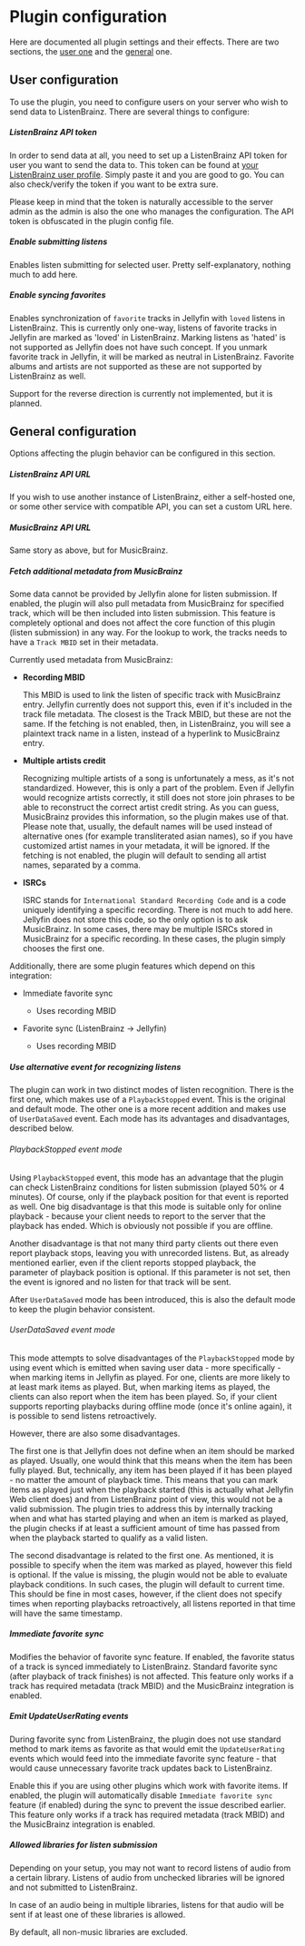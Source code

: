 # Plugin configuration

Here are documented all plugin settings and their effects.
There are two sections, the [user one](#user-configuration) and the [general](#general-configuration) one.

## User configuration

To use the plugin, you need to configure users on your server who wish to send data to ListenBrainz.
There are several things to configure:

##### ListenBrainz API token

In order to send data at all, you need to set up a ListenBrainz API token for user you want to send the data to.
This token can be found at [your ListenBrainz user profile](https://listenbrainz.org/profile/).
Simply paste it and you are good to go. You can also check/verify the token if you want to be extra sure.

Please keep in mind that the token is naturally accessible to the server admin as the admin is also the one who manages
the configuration. The API token is obfuscated in the plugin config file.

##### Enable submitting listens

Enables listen submitting for selected user. Pretty self-explanatory, nothing much to add here.

##### Enable syncing favorites

Enables synchronization of `favorite` tracks in Jellyfin with `loved` listens in ListenBrainz.
This is currently only one-way, listens of favorite tracks in Jellyfin are marked as 'loved' in ListenBrainz.
Marking listens as 'hated' is not supported as Jellyfin does not have such concept.
If you unmark favorite track in Jellyfin, it will be marked as neutral in ListenBrainz.
Favorite albums and artists are not supported as these are not supported by ListenBrainz as well.

Support for the reverse direction is currently not implemented, but it is planned.

## General configuration

Options affecting the plugin behavior can be configured in this section.

##### ListenBrainz API URL

If you wish to use another instance of ListenBrainz, either a self-hosted one, or some other service with compatible
API, you can set a custom URL here.

##### MusicBrainz API URL

Same story as above, but for MusicBrainz.

##### Fetch additional metadata from MusicBrainz

Some data cannot be provided by Jellyfin alone for listen submission.
If enabled, the plugin will also pull metadata from MusicBrainz for specified track, which will be then included into
listen submission. This feature is completely optional and does not affect the core function of this plugin
(listen submission) in any way. For the lookup to work, the tracks needs to have a `Track MBID` set in their metadata.

Currently used metadata from MusicBrainz:

- **Recording MBID**

  This MBID is used to link the listen of specific track with MusicBrainz entry.
  Jellyfin currently does not support this, even if it's included in the track file metadata.
  The closest is the Track MBID, but these are not the same.
  If the fetching is not enabled, then, in ListenBrainz, you will see a plaintext track name in a listen, instead of a
  hyperlink to MusicBrainz entry.

- **Multiple artists credit**

  Recognizing multiple artists of a song is unfortunately a mess, as it's not standardized.
  However, this is only a part of the problem. Even if Jellyfin would recognize artists correctly, it still does not
  store join phrases to be able to reconstruct the correct artist credit string.
  As you can guess, MusicBrainz provides this information, so the plugin makes use of that.
  Please note that, usually, the default names will be used instead of alternative ones (for example transliterated
  asian names), so if you have customized artist names in your metadata, it will be ignored.
  If the fetching is not enabled, the plugin will default to sending all artist names, separated by a comma.

- **ISRCs**

  ISRC stands for `International Standard Recording Code` and is a code uniquely identifying a specific recording.
  There is not much to add here. Jellyfin does not store this code, so the only option is to ask MusicBrainz.
  In some cases, there may be multiple ISRCs stored in MusicBrainz for a specific recording. In these cases, the plugin
  simply chooses the first one.


Additionally, there are some plugin features which depend on this integration:

- Immediate favorite sync
  - Uses recording MBID

- Favorite sync (ListenBrainz -> Jellyfin)
  - Uses recording MBID


##### Use alternative event for recognizing listens

The plugin can work in two distinct modes of listen recognition.
There is the first one, which makes use of a `PlaybackStopped` event. This is the original and default mode.
The other one is a more recent addition and makes use of `UserDataSaved` event.
Each mode has its advantages and disadvantages, described below.

###### PlaybackStopped event mode

Using `PlaybackStopped` event, this mode has an advantage that the plugin can check ListenBrainz conditions for listen
submission (played 50% or 4 minutes). Of course, only if the playback position for that event is reported as well. One
big disadvantage is that this mode is suitable only for online playback - because your client needs to report to the
server that the playback has ended. Which is obviously not possible if you are offline.

Another disadvantage is that not many third party clients out there even report playback stops, leaving you with
unrecorded listens. But, as already mentioned earlier, even if the client reports stopped playback, the parameter of
playback position is optional. If this parameter is not set, then the event is ignored and no listen for that track
will be sent.

After `UserDataSaved` mode has been introduced, this is also the default mode to keep the plugin behavior consistent.

###### UserDataSaved event mode

This mode attempts to solve disadvantages of the `PlaybackStopped` mode by using event which is emitted when saving user
data - more specifically - when marking items in Jellyfin as played. For one, clients are more likely to at least mark
items as played. But, when marking items as played, the clients can also report when the item has been played. So, if
your client supports reporting playbacks during offline mode (once it's online again), it is possible to send listens
retroactively.

However, there are also some disadvantages.

The first one is that Jellyfin does not define when an item should be marked as played. Usually, one would think that
this means when the item has been fully played. But, technically, any item has been played if it has been played - no
matter the amount of playback time. This means that you can mark items as played just when the playback started
(this is actually what Jellyfin Web client does) and from ListenBrainz point of view, this would not be a valid
submission. The plugin tries to address this by internally tracking when and what has started playing and when an item
is marked as played, the plugin checks if at least a sufficient amount of time has passed from when the playback
started to qualify as a valid listen.

The second disadvantage is related to the first one. As mentioned, it is possible to specify when the item was marked as
played, however this field is optional. If the value is missing, the plugin would not be able to evaluate playback
conditions. In such cases, the plugin will default to current time. This should be fine in most cases, however, if the
client does not specify times when reporting playbacks retroactively, all listens reported in that time will have the
same timestamp.

##### Immediate favorite sync

Modifies the behavior of favorite sync feature. If enabled, the favorite status of a track is synced immediately to
ListenBrainz. Standard favorite sync (after playback of track finishes) is not affected. This feature only works if a
track has required metadata (track MBID) and the MusicBrainz integration is enabled.

##### Emit UpdateUserRating events

During favorite sync from ListenBrainz, the plugin does not use standard method to mark items as favorite as that would
emit the `UpdateUserRating` events which would feed into the immediate favorite sync feature - that would cause
unnecessary favorite track updates back to ListenBrainz.

Enable this if you are using other plugins which work with
favorite items. If enabled, the plugin will automatically disable `Immediate favorite sync` feature (if enabled) during
the sync to prevent the issue described earlier. This feature only works if a track has required metadata (track MBID)
and the MusicBrainz integration is enabled.

##### Allowed libraries for listen submission

Depending on your setup, you may not want to record listens of audio from a certain library. Listens of audio from
unchecked libraries will be ignored and not submitted to ListenBrainz.

In case of an audio being in multiple libraries, listens for that audio will be sent if at least one of these libraries
is allowed.

By default, all non-music libraries are excluded.
